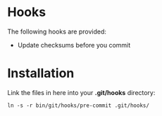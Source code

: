 # Hooks

The following hooks are provided:

* Update checksums before you commit

# Installation
Link the files in here into your **.git/hooks** directory:

    ln -s -r bin/git/hooks/pre-commit .git/hooks/

